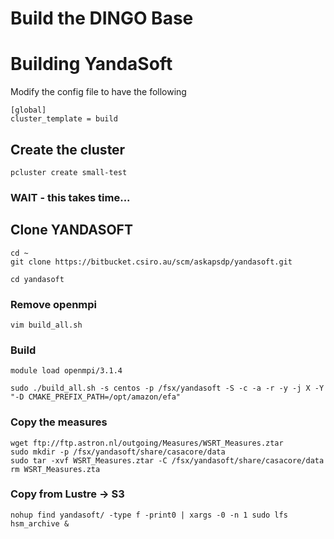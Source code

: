 # Build the DINGO Base

# Building YandaSoft

Modify the config file to have the following

```
[global]
cluster_template = build

```

## Create the cluster
```
pcluster create small-test
```

### WAIT - this takes time...


## Clone YANDASOFT

```
cd ~
git clone https://bitbucket.csiro.au/scm/askapsdp/yandasoft.git

cd yandasoft 
```

### Remove openmpi 

```
vim build_all.sh
```

### Build
```
module load openmpi/3.1.4

sudo ./build_all.sh -s centos -p /fsx/yandasoft -S -c -a -r -y -j X -Y "-D CMAKE_PREFIX_PATH=/opt/amazon/efa"
```

### Copy the measures 

```
wget ftp://ftp.astron.nl/outgoing/Measures/WSRT_Measures.ztar
sudo mkdir -p /fsx/yandasoft/share/casacore/data
sudo tar -xvf WSRT_Measures.ztar -C /fsx/yandasoft/share/casacore/data
rm WSRT_Measures.zta
```

### Copy from Lustre -> S3

```
nohup find yandasoft/ -type f -print0 | xargs -0 -n 1 sudo lfs hsm_archive &
```
